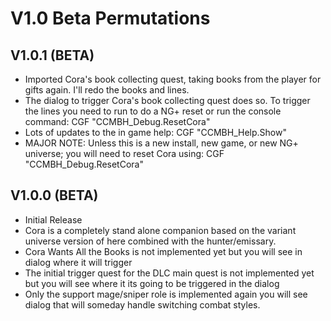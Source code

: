 # V1.0 Beta Permutations

## V1.0.1 (BETA)
* Imported Cora's book collecting quest, taking books from the player for gifts again. I'll redo the books and lines. 
* The dialog to trigger Cora's book collecting quest does so. To trigger the lines you need to run to do a NG+ reset or run the console command: CGF "CCMBH_Debug.ResetCora"
* Lots of updates to the in game help: CGF "CCMBH_Help.Show"
* MAJOR NOTE: Unless this is a new install, new game, or new NG+ universe; you will need to reset Cora using: CGF "CCMBH_Debug.ResetCora"

## V1.0.0 (BETA)
* Initial Release
* Cora is a completely stand alone companion based on the variant universe version of here combined with the hunter/emissary. 
* Cora Wants All the Books is not implemented yet but you will see in dialog where it will trigger
* The initial trigger quest for the DLC main quest is not implemented yet but you will see where it its going to be triggered in the dialog
* Only the support mage/sniper role is implemented again you will see dialog that will someday handle switching combat styles. 